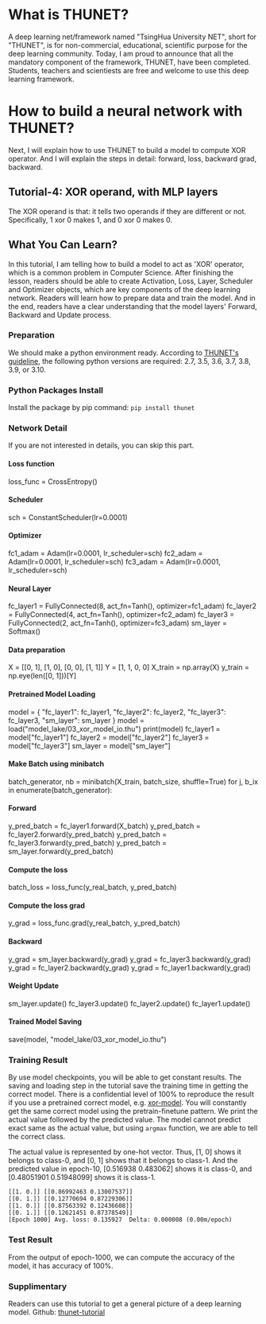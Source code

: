 # What is THUNET?
A deep learning net/framework named "TsingHua University NET", short for "THUNET", is for non-commercial, educational, scientific purpose for the deep learning community.
Today, I am proud to announce that all the mandatory component of the framework, THUNET, have been completed. Students, teachers and scientiests are free and welcome to use this deep learning framework.

# How to build a neural network with THUNET?
Next, I will explain how to use THUNET to build a model to compute XOR operator.
And I will explain the steps in detail: forward, loss, backward grad, backward.

## Tutorial-4: XOR operand, with MLP layers
The XOR operand is that: it tells two operands if they are different or not.
Specifically, 1 xor 0 makes 1, and 0 xor 0 makes 0.

## What You Can Learn?
In this tutorial, I am telling how to build a model to act as 'XOR' operator, which is a common problem in Computer Science.
After finishing the lesson, readers should be able to create Activation, Loss, Layer, Scheduler and Optimizer objects, which are key components of the deep learning network.
Readers will learn how to prepare data and train the model.
And in the end, readers have a clear understanding that the model layers' Forward, Backward and Update process.

### Preparation
We should make a python environment ready. According to [THUNET's guideline](https://pypi.org/project/thunet), the following python versions are required: 2.7, 3.5, 3.6, 3.7, 3.8, 3.9, or 3.10.

### Python Packages Install
Install the package by pip command:
`pip install thunet`

### Network Detail
If you are not interested in details, you can skip this part.

#### Loss function
loss_func = CrossEntropy()

#### Scheduler
sch = ConstantScheduler(lr=0.0001)

#### Optimizer
fc1_adam = Adam(lr=0.0001, lr_scheduler=sch)
fc2_adam = Adam(lr=0.0001, lr_scheduler=sch)
fc3_adam = Adam(lr=0.0001, lr_scheduler=sch)

#### Neural Layer
fc_layer1 = FullyConnected(8, act_fn=Tanh(), optimizer=fc1_adam)
fc_layer2 = FullyConnected(4, act_fn=Tanh(), optimizer=fc2_adam)
fc_layer3 = FullyConnected(2, act_fn=Tanh(), optimizer=fc3_adam)
sm_layer = Softmax()

#### Data preparation
X = [[0, 1],
     [1, 0],
     [0, 0],
     [1, 1]]
Y = [1,
     1,
     0,
     0]
X_train = np.array(X)
y_train = np.eye(len([0, 1]))[Y]

#### Pretrained Model Loading
model = {
    "fc_layer1": fc_layer1,
    "fc_layer2": fc_layer2,
    "fc_layer3": fc_layer3,
    "sm_layer": sm_layer
}
model = load("model_lake/03_xor_model_io.thu")
print(model)
fc_layer1 = model["fc_layer1"]
fc_layer2 = model["fc_layer2"]
fc_layer3 = model["fc_layer3"]
sm_layer = model["sm_layer"]

#### Make Batch using minibatch
batch_generator, nb = minibatch(X_train, batch_size, shuffle=True)
for j, b_ix in enumerate(batch_generator):


#### Forward
y_pred_batch = fc_layer1.forward(X_batch)
y_pred_batch = fc_layer2.forward(y_pred_batch)
y_pred_batch = fc_layer3.forward(y_pred_batch)
y_pred_batch = sm_layer.forward(y_pred_batch)

#### Compute the loss
batch_loss = loss_func(y_real_batch, y_pred_batch)

#### Compute the loss grad
y_grad = loss_func.grad(y_real_batch, y_pred_batch)

#### Backward
y_grad = sm_layer.backward(y_grad)
y_grad = fc_layer3.backward(y_grad)
y_grad = fc_layer2.backward(y_grad)
y_grad = fc_layer1.backward(y_grad)

#### Weight Update
sm_layer.update()
fc_layer3.update()
fc_layer2.update()
fc_layer1.update()

#### Trained Model Saving
save(model, "model_lake/03_xor_model_io.thu")


### Training Result
By use model checkpoints, you will be able to get constant results. The saving and loading step in the tutorial save the training time in getting the correct model.
There is a confidential level of 100% to reproduce the result if you use a pretrained correct model, e.g. [xor-model](https://transformers-model.obs.cn-north-4.myhuaweicloud.com/thunet/xor/03_xor_model_io.thu). You will constantly get the same correct model using the pretrain-finetune pattern. 
We print the actual value followed by the predicted value.
The model cannot predict exact same as the actual value, but using `argmax` function, we are able to tell the correct class.

The actual value is represented by one-hot vector. Thus, [1, 0] shows it belongs to class-0, and [0, 1] shows that it belongs to class-1.
And the predicted value in epoch-10, [0.516938 0.483062] shows it is class-0, and [0.48051901 0.51948099] shows it is class-1.
```
[[1. 0.]] [[0.86992463 0.13007537]]
[[0. 1.]] [[0.12770694 0.87229306]]
[[1. 0.]] [[0.87563392 0.12436608]]
[[0. 1.]] [[0.12621451 0.87378549]]
[Epoch 1000] Avg. loss: 0.135927  Delta: 0.000008 (0.00m/epoch)
```

### Test Result
From the output of epoch-1000, we can compute the accuracy of the model, it has accuracy of 100%.

### Supplimentary
Readers can use this tutorial to get a general picture of a deep learning model.
Github: [thunet-tutorial](https://github.com/ShenDezhou/thunet-tutorial)

